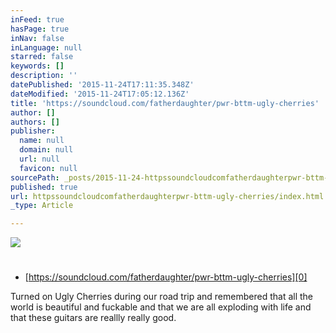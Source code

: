 ```yaml
---
inFeed: true
hasPage: true
inNav: false
inLanguage: null
starred: false
keywords: []
description: ''
datePublished: '2015-11-24T17:11:35.348Z'
dateModified: '2015-11-24T17:05:12.136Z'
title: 'https://soundcloud.com/fatherdaughter/pwr-bttm-ugly-cherries'
author: []
authors: []
publisher:
  name: null
  domain: null
  url: null
  favicon: null
sourcePath: _posts/2015-11-24-httpssoundcloudcomfatherdaughterpwr-bttm-ugly-cherries.md
published: true
url: httpssoundcloudcomfatherdaughterpwr-bttm-ugly-cherries/index.html
_type: Article

---
```

![](https://the-grid-user-content.s3-us-west-2.amazonaws.com/8f8865aa-bfcb-4504-9bf0-4780fd9615bc.JPG)

# 

# 

# 

* [https://soundcloud.com/fatherdaughter/pwr-bttm-ugly-cherries][0]

Turned on Ugly Cherries during our road trip and remembered that all the world is beautiful and fuckable and that we are all exploding with life and that these guitars are reallly really good.

[0]: null